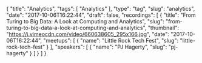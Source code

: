 {
  "title": "Analytics",
  "tags": [
    "Analytics"
  ],
  "type": "tag",
  "slug": "analytics",
  "date": "2017-10-06T16:22:44",
  "draft": false,
  "recordings": [
    {
      "title": "From Turing to Big Data: A Look at Computing and Analytics",
      "slug": "from-turing-to-big-data-a-look-at-computing-and-analytics",
      "thumbnail": "https://i.vimeocdn.com/video/660638605_295x166.jpg",
      "date": "2017-10-06T16:22:44",
      "meetups": [
        {
          "name": "Little Rock Tech Fest",
          "slug": "little-rock-tech-fest"
        }
      ],
      "speakers": [
        {
          "name": "PJ Hagerty",
          "slug": "pj-hagerty"
        }
      ]
    }
  ]
}